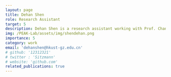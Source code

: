 ```yaml
---
layout: page
title: Dehan Shen​
role: ​​Research Assistant​​
target: 5
description: Dehan Shen is a research assistant working with Prof. Changhao Chen. He graduated from the University of Sheffield with a Master's degree in Robotics and from Shanghai University with a Bachelor's degree in Electronic Information Engineering. His research interests include learning-based inertial odometry and proprioceptive intelligence.
img: /PEAK-Lab/assets/img/shendehan.png
importance: 5
category: work
email: 'dehanshen@hkust-gz.edu.cn'
# github: '12312321'
# twitter : 'Sitzmann'
# website: 'github.com'
related_publications: true
---
```


